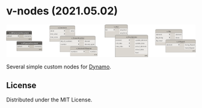 # v-nodes (2021.05.02)

![title_img.png](img/title_img.png)

Several simple custom nodes for [Dynamo](https://dynamobim.org).

## License

Distributed under the MIT License.